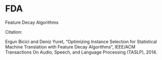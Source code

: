 FDA
===

Feature Decay Algorithms

Citation:

Ergun Bicici and Deniz Yuret, “Optimizing Instance Selection for Statistical Machine Translation with Feature Decay Algorithms”, IEEE/ACM Transactions On Audio, Speech, and Language Processing (TASLP), 2014.

